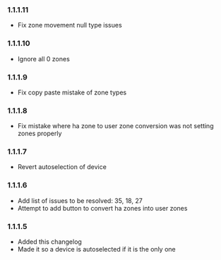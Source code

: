 ### 1.1.1.11

- Fix zone movement null type issues

### 1.1.1.10

- Ignore all 0 zones

### 1.1.1.9

- Fix copy paste mistake of zone types

### 1.1.1.8

- Fix mistake where ha zone to user zone conversion was not setting zones properly

### 1.1.1.7

- Revert autoselection of device

### 1.1.1.6

- Add list of issues to be resolved: 35, 18, 27
- Attempt to add button to convert ha zones into user zones

### 1.1.1.5

- Added this changelog
- Made it so a device is autoselected if it is the only one

